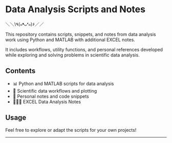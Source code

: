 # Data Analysis Scripts and Notes

＼＼\٩(๑❛ᴗ❛๑)۶／／

This repository contains scripts, snippets, and notes from data analysis work using Python and MATLAB with additional EXCEL notes. 

It includes workflows, utility functions, and personal references developed while exploring and solving problems in scientific data analysis.

## Contents
- 📊 Python and MATLAB scripts for data analysis
- 🧪 Scientific data workflows and plotting
- 📝 Personal notes and code snippets
- 👩🏻‍💻 EXCEL Data Analysis Notes

## Usage
Feel free to explore or adapt the scripts for your own projects!

---


